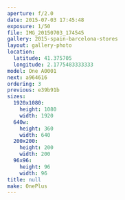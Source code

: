 ```yaml
---
aperture: f/2.0
date: 2015-07-03 17:45:48
exposure: 1/50
file: IMG_20150703_174545
gallery: 2015-spain-barcelona-stores
layout: gallery-photo
location:
  latitude: 41.375705
  longitude: 2.1775483333333
model: One A0001
next: a964616
ordering: 3
previous: e39b91b
sizes:
  1920x1080:
    height: 1080
    width: 1920
  640w:
    height: 360
    width: 640
  200x200:
    height: 200
    width: 200
  96x96:
    height: 96
    width: 96
title: null
make: OnePlus
---
```

